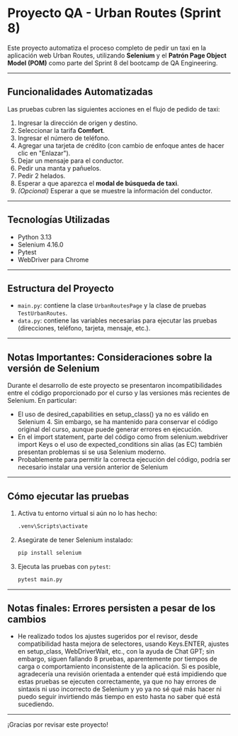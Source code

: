 # Proyecto QA - Urban Routes (Sprint 8)

Este proyecto automatiza el proceso completo de pedir un taxi en la aplicación web Urban Routes, utilizando **Selenium** y el **Patrón Page Object Model (POM)** como parte del Sprint 8 del bootcamp de QA Engineering.

---

## Funcionalidades Automatizadas

Las pruebas cubren las siguientes acciones en el flujo de pedido de taxi:

1. Ingresar la dirección de origen y destino.
2. Seleccionar la tarifa **Comfort**.
3. Ingresar el número de teléfono.
4. Agregar una tarjeta de crédito (con cambio de enfoque antes de hacer clic en "Enlazar").
5. Dejar un mensaje para el conductor.
6. Pedir una manta y pañuelos.
7. Pedir 2 helados.
8. Esperar a que aparezca el **modal de búsqueda de taxi**.
9. *(Opcional)* Esperar a que se muestre la información del conductor.

---

## Tecnologías Utilizadas

- Python 3.13
- Selenium 4.16.0
- Pytest
- WebDriver para Chrome

---

## Estructura del Proyecto

- `main.py`: contiene la clase `UrbanRoutesPage` y la clase de pruebas `TestUrbanRoutes`.
- `data.py`: contiene las variables necesarias para ejecutar las pruebas (direcciones, teléfono, tarjeta, mensaje, etc.).

---

## Notas Importantes: Consideraciones sobre la versión de Selenium

Durante el desarrollo de este proyecto se presentaron incompatibilidades entre el código proporcionado por el curso y las versiones más recientes de Selenium. En particular:
- El uso de desired_capabilities en setup_class() ya no es válido en Selenium 4. Sin embargo, se ha mantenido para conservar el código original del curso, aunque puede generar errores en ejecución.
- En el import statement, parte del código como from selenium.webdriver import Keys o el uso de expected_conditions sin alias (as EC) también presentan problemas si se usa Selenium moderno.
- Probablemente para permitir la correcta ejecución del código, podría ser necesario instalar una versión anterior de Selenium


---

## Cómo ejecutar las pruebas

1. Activa tu entorno virtual si aún no lo has hecho:
   ```bash
   .venv\Scripts\activate
   ```

2. Asegúrate de tener Selenium instalado:
   ```bash
   pip install selenium
   ```

3. Ejecuta las pruebas con `pytest`:
   ```bash
   pytest main.py
   ```

---

## Notas finales: Errores persisten a pesar de los cambios 

- He realizado todos los ajustes sugeridos por el revisor, desde compatibilidad hasta mejora de selectores, usando Keys.ENTER, ajustes en setup_class, WebDriverWait, etc., con la ayuda de Chat GPT; sin embargo, siguen fallando 8 pruebas, aparentemente por tiempos de carga o comportamiento inconsistente de la aplicación. Si es posible, agradecería una revisión orientada a entender qué está impidiendo que estas pruebas se ejecuten correctamente, ya que no hay errores de sintaxis ni uso incorrecto de Selenium y yo ya no sé qué más hacer ni puedo seguir invirtiendo más tiempo en esto hasta no saber qué está sucediendo.
---

¡Gracias por revisar este proyecto!
